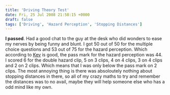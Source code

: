 ```yaml
---
title: 'Driving Theory Test'
date: Fri, 25 Jul 2008 21:58:15 +0000
draft: false
tags: ['Driving', 'Hazard Perception', 'Stopping Distances']
---
```


**I passed**. Had a good chat to the guy at the desk who did wonders to ease my nerves by being funny and blunt. I got 50 out of 50 for the multiple choice questions and 53 out of 75 for the hazard perception. Which according to [Kev](http://www.snaildrive.co.uk/) is good, the pass mark for the hazard perception was 44.  I scored 6 for the double hazard clip, 5 on 3 clips, 4 on 4 clips, 3 on 4 clips and 2 on 2 clips. Which means that I was only below the pass mark on 2 clips. The most annoying thing is there was absoloutely nothing about stopping distances in there, so all of my crazy maths to try and remember the distances was to no avail, maybe they will help someone else who has a odd mind like my own.